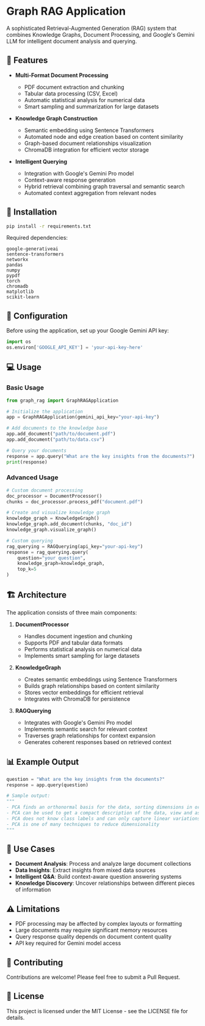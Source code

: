 # Graph RAG Application

A sophisticated Retrieval-Augmented Generation (RAG) system that combines Knowledge Graphs, Document Processing, and Google's Gemini LLM for intelligent document analysis and querying.

## 🌟 Features

- **Multi-Format Document Processing**
  - PDF document extraction and chunking
  - Tabular data processing (CSV, Excel)
  - Automatic statistical analysis for numerical data
  - Smart sampling and summarization for large datasets

- **Knowledge Graph Construction**
  - Semantic embedding using Sentence Transformers
  - Automated node and edge creation based on content similarity
  - Graph-based document relationships visualization
  - ChromaDB integration for efficient vector storage

- **Intelligent Querying**
  - Integration with Google's Gemini Pro model
  - Context-aware response generation
  - Hybrid retrieval combining graph traversal and semantic search
  - Automated context aggregation from relevant nodes

## 🔧 Installation

```bash
pip install -r requirements.txt
```

Required dependencies:
```
google-generativeai
sentence-transformers
networkx
pandas
numpy
pypdf
torch
chromadb
matplotlib
scikit-learn
```

## 🔑 Configuration

Before using the application, set up your Google Gemini API key:

```python
import os
os.environ['GOOGLE_API_KEY'] = 'your-api-key-here'
```

## 💻 Usage

### Basic Usage

```python
from graph_rag import GraphRAGApplication

# Initialize the application
app = GraphRAGApplication(gemini_api_key="your-api-key")

# Add documents to the knowledge base
app.add_document("path/to/document.pdf")
app.add_document("path/to/data.csv")

# Query your documents
response = app.query("What are the key insights from the documents?")
print(response)
```

### Advanced Usage

```python
# Custom document processing
doc_processor = DocumentProcessor()
chunks = doc_processor.process_pdf("document.pdf")

# Create and visualize knowledge graph
knowledge_graph = KnowledgeGraph()
knowledge_graph.add_document(chunks, "doc_id")
knowledge_graph.visualize_graph()

# Custom querying
rag_querying = RAGQuerying(api_key="your-api-key")
response = rag_querying.query(
    question="your question",
    knowledge_graph=knowledge_graph,
    top_k=5
)
```

## 🏗️ Architecture

The application consists of three main components:

1. **DocumentProcessor**
   - Handles document ingestion and chunking
   - Supports PDF and tabular data formats
   - Performs statistical analysis on numerical data
   - Implements smart sampling for large datasets

2. **KnowledgeGraph**
   - Creates semantic embeddings using Sentence Transformers
   - Builds graph relationships based on content similarity
   - Stores vector embeddings for efficient retrieval
   - Integrates with ChromaDB for persistence

3. **RAGQuerying**
   - Integrates with Google's Gemini Pro model
   - Implements semantic search for relevant context
   - Traverses graph relationships for context expansion
   - Generates coherent responses based on retrieved context

## 📊 Example Output

```python
question = "What are the key insights from the documents?"
response = app.query(question)

# Sample output:
"""
- PCA finds an orthonormal basis for the data, sorting dimensions in order of importance (variance)
- PCA can be used to get a compact description of the data, view and assess it, ignore noise, and improve clustering
- PCA does not know class labels and can only capture linear variations
- PCA is one of many techniques to reduce dimensionality
"""
```

## 🎯 Use Cases

- **Document Analysis**: Process and analyze large document collections
- **Data Insights**: Extract insights from mixed data sources
- **Intelligent Q&A**: Build context-aware question answering systems
- **Knowledge Discovery**: Uncover relationships between different pieces of information

## ⚠️ Limitations

- PDF processing may be affected by complex layouts or formatting
- Large documents may require significant memory resources
- Query response quality depends on document content quality
- API key required for Gemini model access

## 🤝 Contributing

Contributions are welcome! Please feel free to submit a Pull Request.

## 📝 License

This project is licensed under the MIT License - see the LICENSE file for details.
